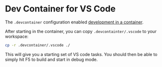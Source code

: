# Dev Container for VS Code

The `.devcontainer` configuration enabled [development in a container](https://code.visualstudio.com/docs/remote/containers).

After starting in the container, you can copy `.devcontainter/.vscode` to your workspace:

```bash
cp -r .devcontainer/.vscode ./
```

This will give you a starting set of VS code tasks. You should then be able to simply hit F5 to build and start in debug mode.